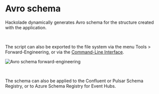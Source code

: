 # Avro schema

Hackolade dynamically generates Avro schema for the structure created with the application.

&nbsp;

The script can also be exported to the file system via the menu Tools \> Forward-Engineering, or via the [Command-Line Interface](<CommandLineInterface.md>).

![Avro schema forward-engineering](<lib/Avro schema forward-engineering.png>)

&nbsp;

The schema can also be applied to the Confluent or Pulsar Schema Registry, or to Azure Schema Registry for Event Hubs.

